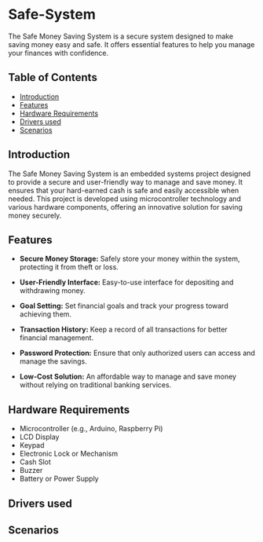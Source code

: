 # Safe-System
The Safe Money Saving System is a secure system designed to make saving money easy and safe. It offers essential features to help you manage your finances with confidence.

## Table of Contents

- [Introduction](#introduction)
- [Features](#features)
- [Hardware Requirements](#hardware-requirements)
- [Drivers used](#drivers-used)
- [Scenarios](#Scenarios)

## Introduction

The Safe Money Saving System is an embedded systems project designed to provide a secure and user-friendly way to manage and save money. It ensures that your hard-earned cash is safe and easily accessible when needed. This project is developed using microcontroller technology and various hardware components, offering an innovative solution for saving money securely.

## Features

- **Secure Money Storage:** Safely store your money within the system, protecting it from theft or loss.

- **User-Friendly Interface:** Easy-to-use interface for depositing and withdrawing money.

- **Goal Setting:** Set financial goals and track your progress toward achieving them.

- **Transaction History:** Keep a record of all transactions for better financial management.

- **Password Protection:** Ensure that only authorized users can access and manage the savings.

- **Low-Cost Solution:** An affordable way to manage and save money without relying on traditional banking services.

## Hardware Requirements

- Microcontroller (e.g., Arduino, Raspberry Pi)
- LCD Display
- Keypad
- Electronic Lock or Mechanism
- Cash Slot
- Buzzer
- Battery or Power Supply


## Drivers used

## Scenarios
